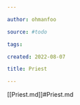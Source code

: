 ```yaml
---

author: ohmanfoo

source: #todo

tags: 

created: 2022-08-07

title: Priest

---
```

[[Priest.md]]#Priest.md